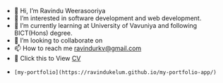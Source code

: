 - 👋 Hi, I’m Ravindu Weerasooriya
- 👀 I’m interested in software development and web development.
- 🌱 I’m currently learning at University of Vavuniya and following BICT(Hons) degree.
- 💞️ I’m looking to collaborate on 
- 📫 How to reach me ravindurkv@gmail.com
- 👀 Click this to View  [CV](https://ravindukelum.github.io/ravindukelum/)
-     [my-portfolio](https://ravindukelum.github.io/my-portfolio-app/)

<!---
ravindukelum/ravindukelum is a ✨ special ✨ repository because its `README.md` (this file) appears on your GitHub profile.
You can click the Preview link to take a look at your changes.
--->
